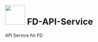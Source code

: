 # <img src=https://user-images.githubusercontent.com/43209824/73052380-bc360d00-3ed0-11ea-9b79-3196a181d7ec.png width="64" height="64"/> FD-API-Service
API Service for FD
